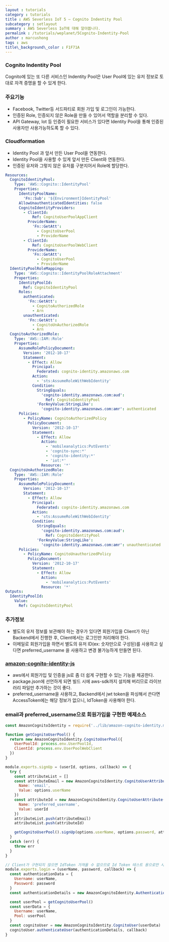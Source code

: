 ```yaml
---
layout : tutorials
category : tutorials
title : AWS Severless IoT 5 – Cognito Indentity Pool
subcategory : setlayout
summary : AWS Severless IoT에 대해 알아봅니다.
permalink : /tutorials/weplanet/5Cognito-Indentity-Pool
author : marcushong
tags : aws
title\_background\_color : F1F71A
---
```




### Cognito Indentity Pool

Cognito에 있는 또 다른 서비스인 Indentity Pool은 User Pool에 있는 유저 정보로 토대로 자격 증명을 할 수 있게 한다.

### 주요기능

- Facebook, Twitter등 서드파티로 회원 가입 및 로그인이 가능한다.
- 인증된 Role, 인증되지 않은 Role을 만들 수 있어서 역할을 분리할 수 있다.
- API Gateway, Iot 등 인증이 필요한 서비스가 있다면 Identity Pool을 통해 인증된 사용자만 사용가능하도록 할 수 있다.

### Cloudformation

- Identity Pool 과 앞서 만든 User Pool을 연동한다.
- Identity Pool을 사용할 수 있게 앞서 만든 Client와 연동한다.
- 인증된 유저와 그렇지 않은 유저를 구분지어서 Role에 할당한다.

```yaml
Resources:
  CognitoIdentityPool:
    Type: 'AWS::Cognito::IdentityPool'
    Properties:
      IdentityPoolName:
        'Fn::Sub': '${Environment}IdentityPool'
      AllowUnauthenticatedIdentities: false
      CognitoIdentityProviders:
        - ClientId:
            Ref: CognitoUserPoolAppClient
          ProviderName:
            'Fn::GetAtt':
              - CognitoUserPool
              - ProviderName
        - ClientId:
            Ref: CognitoUserPoolWebClient
          ProviderName:
            'Fn::GetAtt':
              - CognitoUserPool
              - ProviderName
  IdentityPoolRoleMapping:
    Type: 'AWS::Cognito::IdentityPoolRoleAttachment'
    Properties:
      IdentityPoolId:
        Ref: CognitoIdentityPool
      Roles:
        authenticated:
          'Fn::GetAtt':
            - CognitoAuthorizedRole
            - Arn
        unauthenticated:
          'Fn::GetAtt':
            - CognitoUnAuthorizedRole
            - Arn
  CognitoAuthorizedRole:
    Type: 'AWS::IAM::Role'
    Properties:
      AssumeRolePolicyDocument:
        Version: '2012-10-17'
        Statement:
          - Effect: Allow
            Principal:
              Federated: cognito-identity.amazonaws.com
            Action:
              - 'sts:AssumeRoleWithWebIdentity'
            Condition:
              StringEquals:
                'cognito-identity.amazonaws.com:aud':
                  Ref: CognitoIdentityPool
              'ForAnyValue:StringLike':
                'cognito-identity.amazonaws.com:amr': authenticated
      Policies:
        - PolicyName: CognitoAuthorizedPolicy
          PolicyDocument:
            Version: '2012-10-17'
            Statement:
              - Effect: Allow
                Action:
                  - 'mobileanalytics:PutEvents'
                  - 'cognito-sync:*'
                  - 'cognito-identity:*'
                  - 'iot:*'
                Resource: '*'
  CognitoUnAuthorizedRole:
    Type: 'AWS::IAM::Role'
    Properties:
      AssumeRolePolicyDocument:
        Version: '2012-10-17'
        Statement:
          - Effect: Allow
            Principal:
              Federated: cognito-identity.amazonaws.com
            Action:
              - 'sts:AssumeRoleWithWebIdentity'
            Condition:
              StringEquals:
                'cognito-identity.amazonaws.com:aud':
                  Ref: CognitoIdentityPool
              'ForAnyValue:StringLike':
                'cognito-identity.amazonaws.com:amr': unauthenticated
      Policies:
        - PolicyName: CognitoUnauthorizedPolicy
          PolicyDocument:
            Version: '2012-10-17'
            Statement:
              - Effect: Allow
                Action:
                  - 'mobileanalytics:PutEvents'
                Resource: '*'
Outputs:
  IdentityPoolId:
    Value:
      Ref: CognitoIdentityPool
```

### 추가정보

- 별도의 유저 정보를 보관해야 하는 경우가 있다면 회원가입을 Client가 아닌 Backend에서 진행한 후, Client에서는 로그인만 처리해야 한다.
- 이메일로 회원가입을 하면서 별도의 유저 ID(ex: 숫자만으로 구성된)를 사용하고 싶다면 preferred_username 을 사용하고 변경 불가능하게 만들면 된다.

### [amazon-cognito-identity-js](https://github.com/aws/amazon-cognito-identity-js)

- aws에서 회원가입 및 인증을 js로 좀 더 쉽게 구현할 수 있는 기능을 제공한다. 
- package.json에 선언하게 되면 빌드 시에 aws-sdk까지 설치해 버리므로 라이브러리 파일만 추가하는 것이 좋다.
- preferred_username을 사용하고, Backend에서 jwt token을 파싱해서 쓴다면 AccessToken에는 해당 정보가 없으니, IdToken을 사용해야 한다.

### email과 preferred_username으로 회원가입을 구현한 예제소스

```js
const AmazonCognitoIdentity = require('../lib/amazon-cognito-identity.min')

function getCognitoUserPool() {
  return new AmazonCognitoIdentity.CognitoUserPool({
    UserPoolId: process.env.UserPoolId,
    ClientId: process.env.UserPoolWebClient
  })
}

module.exports.signUp = (userId, options, callback) => {
  try {
    const attributeList = []
    const attributeEmail = new AmazonCognitoIdentity.CognitoUserAttribute({
      Name: 'email',
      Value: options.userName
    })
    const attributeId = new AmazonCognitoIdentity.CognitoUserAttribute({
      Name: 'preferred_username',
      Value: userId
    })
    attributeList.push(attributeEmail)
    attributeList.push(attributeId)

    getCognitoUserPool().signUp(options.userName, options.password, attributeList, null, callback)
  }
  catch (err) {
    throw err
  }
}

// Client가 구현되지 않으면 IdToken 가져올 수 없으므로 Id Token 테스트 용으로만 사용.
module.exports.login = (userName, password, callback) => {
  const authenticationData = {
    Username: userName,
    Password: password
  }
  const authenticationDetails = new AmazonCognitoIdentity.AuthenticationDetails(authenticationData);

  const userPool = getCognitoUserPool()
  const userData = {
    Username: userName,
    Pool: userPool
  }
  const cognitoUser = new AmazonCognitoIdentity.CognitoUser(userData)
  cognitoUser.authenticateUser(authenticationDetails, callback)
}
```